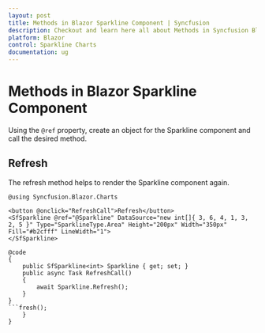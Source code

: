 ```yaml
---
layout: post
title: Methods in Blazor Sparkline Component | Syncfusion
description: Checkout and learn here all about Methods in Syncfusion Blazor Sparkline component and much more details.
platform: Blazor
control: Sparkline Charts
documentation: ug
---
```


# Methods in Blazor Sparkline Component

Using the `@ref` property, create an object for the Sparkline component and call the desired method.

## Refresh

The refresh method helps to render the Sparkline component again.

```cshtml
@using Syncfusion.Blazor.Charts

<button @onclick="RefreshCall">Refresh</button>
<SfSparkline @ref="@Sparkline" DataSource="new int[]{ 3, 6, 4, 1, 3, 2, 5 }" Type="SparklineType.Area" Height="200px" Width="350px" Fill="#b2cfff" LineWidth="1">
</SfSparkline>

@code
{
    public SfSparkline<int> Sparkline { get; set; }
    public async Task RefreshCall()
    {
        await Sparkline.Refresh();
    }
}
```fresh();
    }
}
```